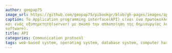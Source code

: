 ```yaml
---
author: geopap75
image_url: https://github.com/geopap75/pibookgr/blob/gh-pages/images/api.jpg
caption: To Application programming interface(API) είναι ένα πρωτόκολλο επικοινωνίας μεταξύ του πελάτη(client) 
και ενός εξυπηρετητή(server) με σκοπό την απλοποίηση της δημιουργίας λογισμικού από την πλετυρά του πελάτη(client-side
software). 
title: API
categories: Communication protocol
tags: web-based system, operating system, database system, computer hardware
---
```

